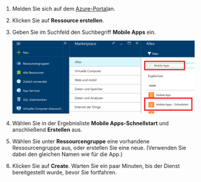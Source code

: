 1. Melden Sie sich auf dem [Azure-Portal]an.

2. Klicken Sie auf **Ressource erstellen**.

3. Geben Sie im Suchfeld den Suchbegriff **Mobile Apps** ein.

    ![Azure-Portal mit hervorgehobenem Mobile Apps-Schnellstart][quickstart]

4. Wählen Sie in der Ergebnisliste **Mobile Apps-Schnellstart** und anschließend **Erstellen** aus.
 
5. Wählen Sie unter **Ressourcengruppe** eine vorhandene Ressourcengruppe aus, oder erstellen Sie eine neue. (Verwenden Sie dabei den gleichen Namen wie für die App.)

6. Klicken Sie auf **Create**. Warten Sie ein paar Minuten, bis der Dienst bereitgestellt wurde, bevor Sie fortfahren.

<!-- Images. -->
[quickstart]: ./media/app-service-mobile-dotnet-backend-create-new-service/search-mobile-apps-quickstart.png

<!-- URLs. -->
[Azure-Portal]: https://portal.azure.com/

